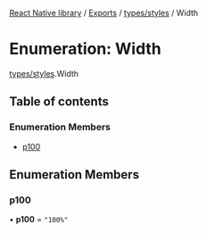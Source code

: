 [React Native library](../index.md) / [Exports](../modules.md) / [types/styles](../modules/types_styles.md) / Width

# Enumeration: Width

[types/styles](../modules/types_styles.md).Width

## Table of contents

### Enumeration Members

- [p100](types_styles.Width.md#p100)

## Enumeration Members

### p100

• **p100** = ``"100%"``
